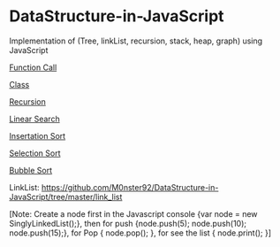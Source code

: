 # DataStructure-in-JavaScript
Implementation of (Tree, linkList, recursion, stack, heap, graph) using JavaScript


[Function Call](https://github.com/M0nster92/DataStructure-in-JavaScript/tree/master/function_call)

[Class](https://github.com/M0nster92/DataStructure-in-JavaScript/tree/master/Class)

[Recursion](https://github.com/M0nster92/DataStructure-in-JavaScript/tree/master/Recurrsion)

[Linear Search](https://github.com/M0nster92/DataStructure-in-JavaScript/tree/master/linear_search)

[Insertation Sort](https://github.com/M0nster92/DataStructure-in-JavaScript/tree/master/Insertation_Sort)

[Selection Sort](https://github.com/M0nster92/DataStructure-in-JavaScript/tree/master/Selection_Sort)

[Bubble Sort](https://github.com/M0nster92/DataStructure-in-JavaScript/tree/master/Bubble_Sort)

LinkList: https://github.com/M0nster92/DataStructure-in-JavaScript/tree/master/link_list

[Note: Create a node first in the Javascript console {var node = new SinglyLinkedList();},
then for push {node.push(5); node.push(10); node.push(15);},
for Pop { node.pop(); },
for see the list { node.print(); }]
